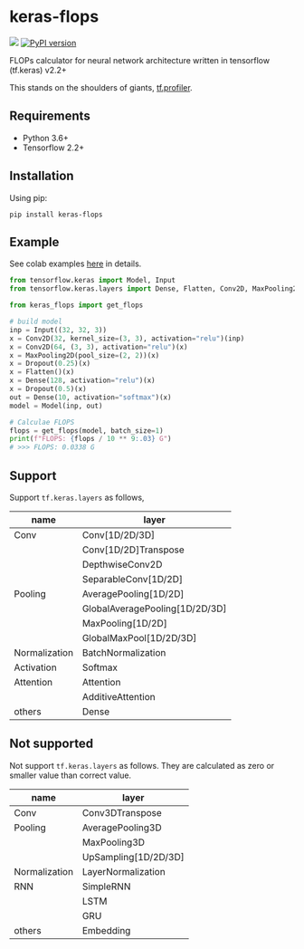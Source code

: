 # keras-flops

![](https://github.com/tokusumi/keras-flops/workflows/Tests/badge.svg)
[![PyPI version](https://badge.fury.io/py/keras-flops.svg)](https://badge.fury.io/py/keras-flops)

FLOPs calculator for neural network architecture written in tensorflow (tf.keras) v2.2+

This stands on the shoulders of giants, [tf.profiler](https://www.tensorflow.org/api_docs/python/tf/compat/v1/profiler/Profiler). 

## Requirements

* Python 3.6+
* Tensorflow 2.2+

## Installation

Using pip:

```
pip install keras-flops
```

## Example

See colab examples [here](https://github.com/tokusumi/keras-flops/tree/master/notebooks) in details.

```python
from tensorflow.keras import Model, Input
from tensorflow.keras.layers import Dense, Flatten, Conv2D, MaxPooling2D, Dropout

from keras_flops import get_flops

# build model
inp = Input((32, 32, 3))
x = Conv2D(32, kernel_size=(3, 3), activation="relu")(inp)
x = Conv2D(64, (3, 3), activation="relu")(x)
x = MaxPooling2D(pool_size=(2, 2))(x)
x = Dropout(0.25)(x)
x = Flatten()(x)
x = Dense(128, activation="relu")(x)
x = Dropout(0.5)(x)
out = Dense(10, activation="softmax")(x)
model = Model(inp, out)

# Calculae FLOPS
flops = get_flops(model, batch_size=1)
print(f"FLOPS: {flops / 10 ** 9:.03} G")
# >>> FLOPS: 0.0338 G
```

## Support

Support `tf.keras.layers` as follows,

| name | layer | 
| -- | -- |
| Conv | Conv[1D/2D/3D]|
| | Conv[1D/2D]Transpose |
| | DepthwiseConv2D |
| | SeparableConv[1D/2D] |
| Pooling | AveragePooling[1D/2D] |
| | GlobalAveragePooling[1D/2D/3D]|
| | MaxPooling[1D/2D] |
| | GlobalMaxPool[1D/2D/3D] |
| Normalization | BatchNormalization |
| Activation | Softmax |
| Attention | Attention |
| | AdditiveAttention |
| others | Dense |

## Not supported

Not support `tf.keras.layers` as follows. They are calculated as zero or smaller value than correct value.

| name | layer | 
| -- | -- |
| Conv | Conv3DTranspose |
| Pooling | AveragePooling3D |
| | MaxPooling3D |
| | UpSampling[1D/2D/3D] |
| Normalization | LayerNormalization |
| RNN | SimpleRNN |
| | LSTM |
| | GRU |
| others | Embedding |
